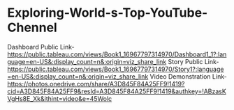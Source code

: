 # Exploring-World-s-Top-YouTube-Chennel


Dashboard Public Link-https://public.tableau.com/views/Book1_16967797314970/Dashboard1_1?:language=en-US&:display_count=n&:origin=viz_share_link
Story Public Link-https://public.tableau.com/views/Book1_16967797314970/Story1?:language=en-US&:display_count=n&:origin=viz_share_link
Video Demonstration Link-https://photos.onedrive.com/share/A3D845F84A25FF9!1419?cid=A3D845F84A25FF9&resId=A3D845F84A25FF9!1419&authkey=!ABzasKVgHs8E_Xk&ithint=video&e=45Wolc

